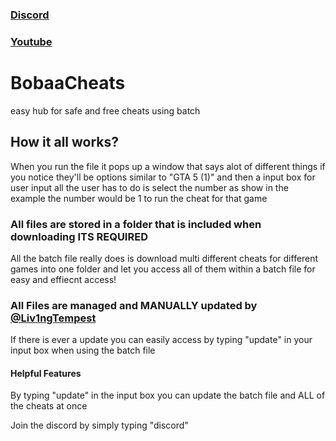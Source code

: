 ### [Discord](https://discord.gg/bHy6eRMNeV)
### [Youtube](https://www.youtube.com/@Liv1ngTempest)
# BobaaCheats
easy hub for safe and free cheats using batch

## How it all works?
When you run the file it pops up a window that says alot of different things if you notice they'll be options similar to "GTA 5 (1)" and then a input box for user input all the user has to do is select the number as show in the example the number would be 1 to run the cheat for that game

### All files are stored in a folder that is included when downloading **ITS REQUIRED**
All the batch file really does is download multi different cheats for different games into one folder and let you access all of them within a batch file for easy and effiecnt access!


### All Files are managed and MANUALLY updated by [@Liv1ngTempest](https://www.youtube.com/@Liv1ngTempest)
If there is ever a update you can easily access by typing "update" in your input box when using the batch file

#### Helpful Features
By typing "update" in the input box you can update the batch file and ALL of the cheats at once

Join the discord by simply typing "discord" 
